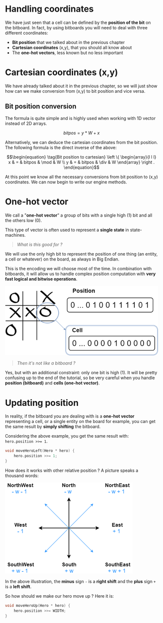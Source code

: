 # Handling coordinates

We have just seen that a cell can be defined by the **position of the bit** on the bitboard. In fact, by using bitboards you will need to deal with three different coordinates:
* **Bit position** that we talked about in the previous chapter
* **Cartesian coordinates** (x,y), that you should all know about
* The **one-hot vectors**, less known but no less important

# Cartesian coordinates (x,y)

We have already talked about it in the previous chapter, so we will just show how can we make conversion from (x,y) to bit position and vice versa.

## Bit position conversion

The formula is quite simple and is highly used when working with 1D vector instead of 2D arrays.

```math
\begin{equation}
  \tag{Cartesian to bit position}
  bitpos = y * W + x
\end{equation}
```

Alternatively, we can deduce the cartesian coordinates from the bit position. The following formula is the direct inverse of the above:

```math
\begin{equation}
  \tag{Bit position to cartesian}
    \left \{
    \begin{array}{l l l}
      x  & = & bitpos & \mod & W \\
      y  & = & bitpos & \div & W
    \end{array}
    \right .
\end{equation}
```

At this point we know all the necessary conversions from bit position to (x,y) coordinates. We can now begin to write our engine methods.

# One-hot vector

We call a "**one-hot vector**" a group of bits with a single high (1) bit and all the others low (0). 

This type of vector is often used to represent a **single state** in state-machines.

> _What is this good for ?_

We will use the only high bit to represent the position of one thing (an entity, a cell or whatever) on the board, as always in Big Endian.

This is the encoding we will choose most of the time. In combination with bitboards, it will allow us to handle complex position computation with **very fast logical and bitwise operations**.

![Cell](img/cell.png)

> _Then it's not like a bitboard ?_

Yes, but with an additional constraint: only one bit is high (1). It will be pretty confusing up to the end of the tutorial, so be very careful when you handle **position (bitboard)** and **cells (one-hot vector)**.

# Updating position

In reality, if the bitboard you are dealing with is a **one-hot vector** representing a cell, or a single entity on the board for example, you can get the same result by **simply shifting** the bitboard.

Considering the above example, you get the same result with: `hero.position >>= 1`.

```C++
void moveHeroLeft(Hero * hero) {
    hero.position >>= 1;
}
```

How does it works with other relative position ? A picture speaks a thousand words:

![Compass](img/compass.png)

In the above illustration, the **minus** sign `-` is a **right shift** and the **plus** sign `+` is a **left shift**.

So how should we make our hero move up ? Here it is:

```C++
void moveHeroUp(Hero * hero) {
    hero.position >>= WIDTH;
}
```
